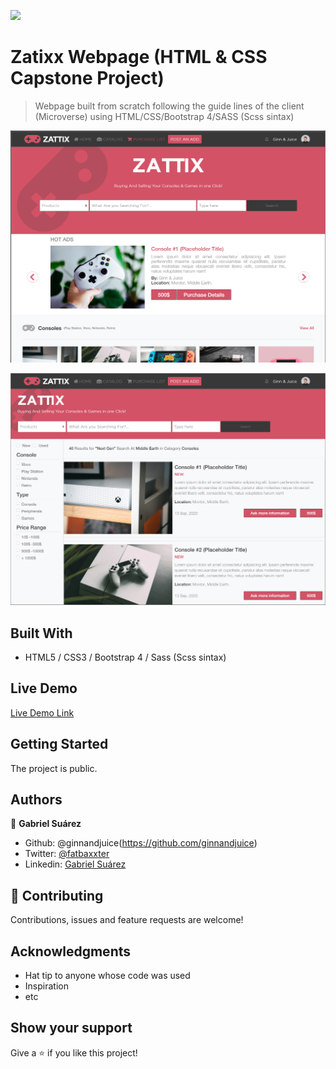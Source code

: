 

![](https://img.shields.io/badge/Microverse-blueviolet)

# Zatixx Webpage (HTML & CSS Capstone Project)

> Webpage built from scratch following the guide lines of the client (Microverse) using HTML/CSS/Bootstrap 4/SASS (Scss sintax)


![Alt text](https://github.com/GabrielJSuarez/Zatixx-HTML-Capstone-Project/blob/Feature-Branch/assets/images/index-screenshot.png?raw=true "Screenshot")

![Alt text](https://github.com/GabrielJSuarez/Zatixx-HTML-Capstone-Project/blob/Feature-Branch/assets/images/search-screenshot.png?raw=true "Screenshot")

## Built With

- HTML5 / CSS3 / Bootstrap 4 / Sass (Scss sintax)

## Live Demo

[Live Demo Link](https://gabrieljsuarez.github.io/Using-Boostrap/)


## Getting Started

The project is public.

## Authors

👤 **Gabriel Suárez**

- Github: @ginnandjuice(https://github.com/ginnandjuice)
- Twitter: [@fatbaxxter](https://twitter.com/fatbaxxter)
- Linkedin: [Gabriel Suárez](https://www.linkedin.com/in/gabriel-su%C3%A1rez-torres-85125a1ab/)

## 🤝 Contributing

Contributions, issues and feature requests are welcome!

## Acknowledgments

- Hat tip to anyone whose code was used
- Inspiration
- etc

## Show your support

Give a ⭐️ if you like this project!

